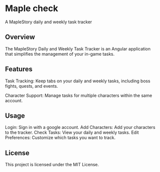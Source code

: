 # Maple check
A MapleStory daily and weekly task tracker

## Overview
The MapleStory Daily and Weekly Task Tracker is an Angular application that simplifies the management of your in-game tasks. 

## Features
Task Tracking: Keep tabs on your daily and weekly tasks, including boss fights, quests, and events.

Character Support: Manage tasks for multiple characters within the same account.

## Usage
Login: Sign in with a google account.
Add Characters: Add your characters to the tracker.
Check Tasks: View your daily and weekly tasks.
Edit Preferences: Customize which tasks you want to track.

## License
This project is licensed under the MIT License.
